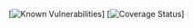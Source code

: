 [![Known Vulnerabilities](https://snyk.io/test/github/gmcotta/clean-react/badge.svg)]
[![Coverage Status](https://coveralls.io/repos/github/gmcotta/clean-react/badge.svg?branch=main)]